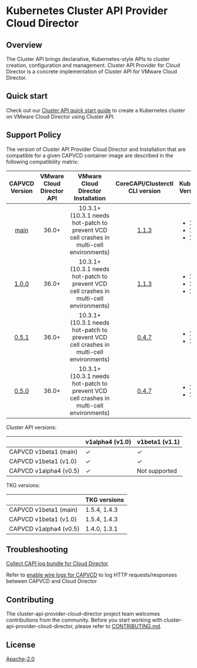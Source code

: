 # Kubernetes Cluster API Provider Cloud Director

## Overview
The Cluster API brings declarative, Kubernetes-style APIs to cluster creation, configuration and management. Cluster API Provider for Cloud Director is a concrete implementation of Cluster API for VMware Cloud Director.

## Quick start
Check out our [Cluster API quick start guide](docs/QUICKSTART.md) to create a Kubernetes cluster on VMware Cloud Director using Cluster API.

<a name="support_matrix"></a>
## Support Policy
The version of Cluster API Provider Cloud Director and Installation that are compatible for a given CAPVCD container image are described in the following compatibility matrix:

|                                  CAPVCD Version                                   | VMware Cloud Director API | VMware Cloud Director Installation | CoreCAPI/Clusterctl CLI version | Kubernetes Versions |
|:---------------------------------------------------------------------------------:| :-----------------------: | :--------------------------------: | :---: | :------------------ |
|  [main](https://github.com/vmware/cluster-api-provider-cloud-director/tree/main)  | 36.0+ | 10.3.1+ <br/>(10.3.1 needs hot-patch to prevent VCD cell crashes in multi-cell environments) | [1.1.3](https://github.com/kubernetes-sigs/cluster-api/releases/tag/v1.1.3) |<ul><li>1.22</li><li>1.21</li><li>1.20</li></ul>|
| [1.0.0](https://github.com/vmware/cluster-api-provider-cloud-director/tree/1.0.0) | 36.0+ | 10.3.1+ <br/>(10.3.1 needs hot-patch to prevent VCD cell crashes in multi-cell environments) | [1.1.3](https://github.com/kubernetes-sigs/cluster-api/releases/tag/v1.1.3) |<ul><li>1.22</li><li>1.21</li><li>1.20</li></ul>|
| [0.5.1](https://github.com/vmware/cluster-api-provider-cloud-director/tree/0.5.1) | 36.0+ | 10.3.1+ <br/>(10.3.1 needs hot-patch to prevent VCD cell crashes in multi-cell environments) | [0.4.7](https://github.com/kubernetes-sigs/cluster-api/releases/tag/v0.4.7) |<ul><li>1.21</li><li>1.20</li></ul>|
| [0.5.0](https://github.com/vmware/cluster-api-provider-cloud-director/tree/0.5.0) | 36.0+ | 10.3.1+ <br/>(10.3.1 needs hot-patch to prevent VCD cell crashes in multi-cell environments) | [0.4.7](https://github.com/kubernetes-sigs/cluster-api/releases/tag/v0.4.7) |<ul><li>1.21</li><li>1.20</li></ul>|

Cluster API versions:

|                          | v1alpha4 (v1.0) | v1beta1 (v1.1) |
|--------------------------| --------------  |----------------|
| CAPVCD v1beta1 (main)    |     ✓           | ✓              |
| CAPVCD v1beta1 (v1.0)    |     ✓           | ✓              |
| CAPVCD v1alpha4 (v0.5)   |     ✓           | Not supported  |

TKG versions:

|                        | TKG versions |
| -----------------------| ------------ | 
| CAPVCD v1beta1  (main) | 1.5.4, 1.4.3 | 
| CAPVCD v1beta1  (v1.0) | 1.5.4, 1.4.3 | 
| CAPVCD v1alpha4 (v0.5) | 1.4.0, 1.3.1 |

## Troubleshooting
[Collect CAPI log bundle for Cloud Director](https://github.com/vmware/cluster-api-provider-cloud-director/tree/main/scripts).

Refer to [enable wire logs for CAPVCD](docs/WIRE_LOGS.md) to log HTTP requests/responses between CAPVCD and Cloud Director

## Contributing
The cluster-api-provider-cloud-director project team welcomes contributions from the community. Before you start working with cluster-api-provider-cloud-director, please refer to [CONTRIBUTING.md](CONTRIBUTING.md).

## License
[Apache-2.0](LICENSE)
